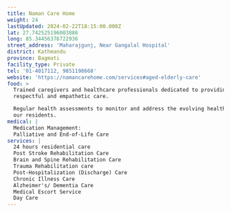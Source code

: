 ```yaml
---
title: Naman Care Home
weight: 24
lastUpdated: 2024-02-22T18:15:00.000Z
lat: 27.742525196003886
long: 85.34456376722936
street_address: 'Maharajgunj, Near Gangalal Hospital'
district: Kathmandu
province: Bagmati
facility_type: Private
tel: '01-4017112, 9851198668'
website: 'https://namancarehome.com/services#aged-elderly-care'
food: >
  Trained caregivers and healthcare professionals dedicated to providing
  respectful and empathetic care. 

  Regular health assessments to monitor and address the evolving health needs of
  our residents. 
medical: |
  Medication Management:
  Palliative and End-of-Life Care
services: |
  24 hours residential care 
  Post Stroke Rehabilitation Care
  Brain and Spine Rehabilitation Care
  Trauma Rehabilitation care
  Post-Hospitalization (Discharge) Care
  Chronic Illness Care
  Alzheimer's/ Dementia Care
  Medical Escort Service
  Day Care
---
```


